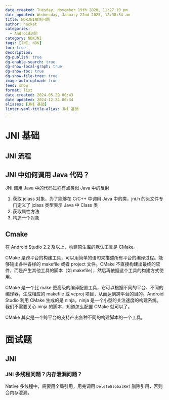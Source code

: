 ```yaml
---
date_created: Tuesday, November 19th 2020, 11:27:19 pm
date_updated: Wednesday, January 22nd 2025, 12:38:54 am
title: NDKJNI相关问题
author: hacket
categories:
  - Android进阶
category: NDKJNI
tags: [JNI, NDK]
toc: true
description: 
dg-publish: true
dg-enable-search: true
dg-show-local-graph: true
dg-show-toc: true
dg-show-file-tree: true
image-auto-upload: true
feed: show
format: list
date created: 2024-05-29 00:43
date updated: 2024-12-24 00:34
aliases: [JNI 基础]
linter-yaml-title-alias: JNI 基础
---
```


# JNI 基础

## JNI 流程

## JNI 中如何调用 Java 代码？

JNI 调用 Java 中的代码过程有点类似 Java 中的反射

1. 获取 jclass 对象，为了能够在 C/C++ 中调用 Java 中的类，jni.h 的头文件专门定义了 jclass 类型表示 Java 中 Class 类
2. 获取属性方法
3. 构造一个对象

## Cmake

在 Android Studio 2.2 及以上，构建原生库的默认工具是 CMake。

CMake 是跨平台的构建工具，可以用简单的语句来描述所有平台的编译过程。能够输出各种各样的 makefile 或者 project 文件。CMake 不直接构建出最终的软件，而是产生其他工具的脚本（如 makefile），然后再依据这个工具的构建方式使用。

CMake 是一个比 make 更高级的编译配置工具，它可以根据不同的平台、不同的编译器，生成相应的 makefile 或 vcproj 项目，从而达到跨平台的目的。Android Studio 利用 CMake 生成的是 ninja。ninja 是一个小型的关注速度的构建系统。我们不需要关心 ninja 的脚本，知道怎么配置 CMake 就可以了。

CMake 其实是一个跨平台的支持产出各种不同的构建脚本的一个工具。

# 面试题

## JNI

### JNI 多线程问题？内存泄漏问题？

Native 多线程中，需要用全局引用，用完调用 `DeleteGlobalRef` 删除引用，否则会内存泄漏。
